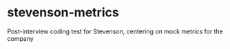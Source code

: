 # stevenson-metrics
Post-interview coding test for Stevenson, centering on mock metrics for the company
